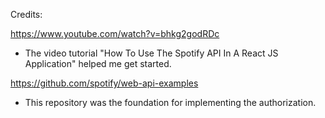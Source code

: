 Credits:

https://www.youtube.com/watch?v=bhkg2godRDc
- The video tutorial "How To Use The Spotify API In A React JS Application" helped me get started.

https://github.com/spotify/web-api-examples
- This repository was the foundation for implementing the authorization.
